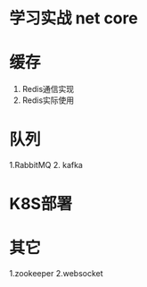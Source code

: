 # 学习实战 net core
# 缓存
  1. Redis通信实现
  2. Redis实际使用
# 队列
  1.RabbitMQ
  2. kafka
# K8S部署

# 其它
  1.zookeeper
  2.websocket
